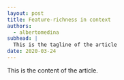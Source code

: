 ```yaml
---
layout: post
title: Feature-richness in context
authors:
  - albertomedina
subhead: |
  This is the tagline of the article
date: 2020-03-24
---
```


This is the content of the article.

[collection]: /wordpress
